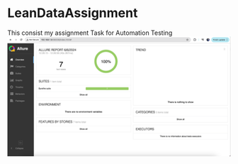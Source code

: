 # LeanDataAssignment
This consist my assignment Task for Automation Testing
![Alt text](https://github.com/Dearshashank/LeanDataAssignment/blob/master/Report1.png)
